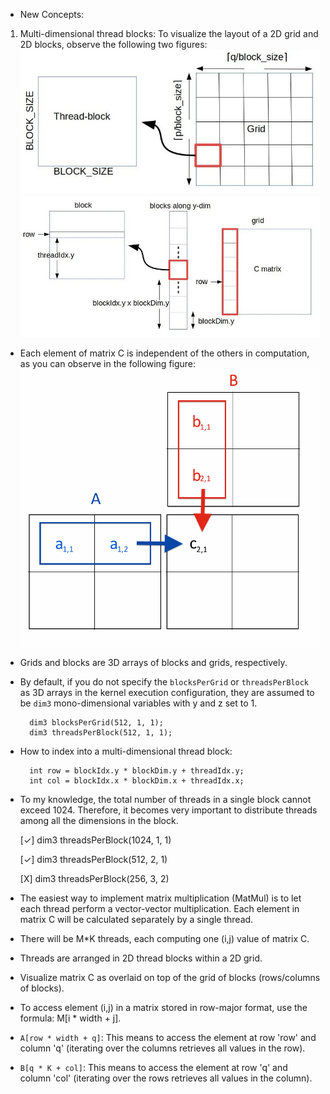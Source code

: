 * New Concepts: 
1. Multi-dimensional thread blocks:
   To visualize the layout of a 2D grid and 2D blocks, observe the following two figures:
   ![multidimensionalgrid](multidimensionalgrid.jpg)
   ![indexingIn2Dgrid](indexingIn2Dgrid.jpg)

* Each element of matrix C is independent of the others in computation, as you can observe in the following figure:
   ![MatMul Simplified Vis](vismatmul.png)

* Grids and blocks are 3D arrays of blocks and grids, respectively. 

* By default, if you do not specify the `blocksPerGrid` or `threadsPerBlock` as 3D arrays in the kernel execution configuration, they are assumed to be `dim3` mono-dimensional variables with y and z set to 1. 

        dim3 blocksPerGrid(512, 1, 1);
        dim3 threadsPerBlock(512, 1, 1);

* How to index into a multi-dimensional thread block: 

        int row = blockIdx.y * blockDim.y + threadIdx.y;
        int col = blockIdx.x * blockDim.x + threadIdx.x;

* To my knowledge, the total number of threads in a single block cannot exceed 1024. Therefore, it becomes very important to distribute threads among all the dimensions in the block.

    [✓] dim3 threadsPerBlock(1024, 1, 1)

    [✓] dim3 threadsPerBlock(512, 2, 1)

    [X] dim3 threadsPerBlock(256, 3, 2)

* The easiest way to implement matrix multiplication (MatMul) is to let each thread perform a vector-vector multiplication. Each element in matrix C will be calculated separately by a single thread.

* There will be M*K threads, each computing one (i,j) value of matrix C. 

* Threads are arranged in 2D thread blocks within a 2D grid. 

* Visualize matrix C as overlaid on top of the grid of blocks (rows/columns of blocks).

* To access element (i,j) in a matrix stored in row-major format, use the formula: M[i * width + j].

* `A[row * width + q]`: This means to access the element at row 'row' and column 'q' (iterating over the columns retrieves all values in the row).

* `B[q * K + col]`: This means to access the element at row 'q' and column 'col' (iterating over the rows retrieves all values in the column).